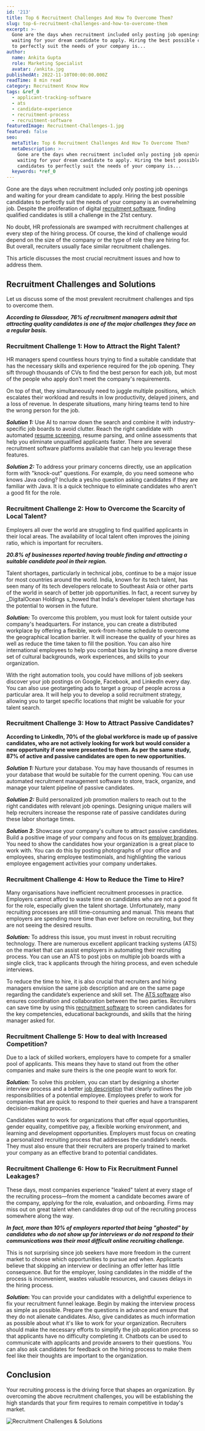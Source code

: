 ```yaml
---
id: '213'
title: Top 6 Recruitment Challenges And How To Overcome Them?
slug: top-6-recruitment-challenges-and-how-to-overcome-them
excerpt: >-
  Gone are the days when recruitment included only posting job openings and
  waiting for your dream candidate to apply. Hiring the best possible candidates
  to perfectly suit the needs of your company is...
author:
  name: Ankita Gupta
  role: Marketing Specialist
  avatar: /ankita.jpg
publishedAt: 2022-11-10T00:00:00.000Z
readTime: 8 min read
category: Recruitment Know How
tags: &ref_0
  - applicant-tracking-software
  - ats
  - candidate-experience
  - recruitment-process
  - recruitment-software
featuredImage: Recruitment-Challenges-1.jpg
featured: false
seo:
  metaTitle: Top 6 Recruitment Challenges And How To Overcome Them?
  metaDescription: >-
    Gone are the days when recruitment included only posting job openings and
    waiting for your dream candidate to apply. Hiring the best possible
    candidates to perfectly suit the needs of your company is...
  keywords: *ref_0
---
```


Gone are the days when recruitment included only posting job openings and waiting for your dream candidate to apply. Hiring the best possible candidates to perfectly suit the needs of your company is an overwhelming job. Despite the proliferation of digital [recruitment software](https://www.thetalentpool.ai/blogs/top-10-recruitment-software-india), finding qualified candidates is still a challenge in the 21st century.

<!--more-->

No doubt, HR professionals are swamped with recruitment challenges at every step of the hiring process. Of course, the kind of challenge would depend on the size of the company or the type of role they are hiring for. But overall, recruiters usually face similar recruitment challenges.

This article discusses the most crucial recruitment issues and how to address them.

## **Recruitment Challenges and Solutions**

Let us discuss some of the most prevalent recruitment challenges and tips to overcome them.

**_According to Glassdoor, 76% of recruitment managers admit that attracting quality candidates is one of the major challenges they face on a regular basis._**

### **Recruitment Challenge 1: How to Attract the Right Talent?**

HR managers spend countless hours trying to find a suitable candidate that has the necessary skills and experience required for the job opening. They sift through thousands of CVs to find the best person for each job, but most of the people who apply don't meet the company's requirements.

On top of that, they simultaneously need to juggle multiple positions, which escalates their workload and results in low productivity, delayed joiners, and a loss of revenue. In desperate situations, many hiring teams tend to hire the wrong person for the job.

**_Solution 1:_** Use AI to narrow down the search and combine it with industry-specific job boards to avoid clutter. Reach the right candidate with automated [resume screening](https://www.thetalentpool.ai/blogs/top-10-pre-screening-interview-questions), resume parsing, and online assessments that help you eliminate unqualified applicants faster. There are several recruitment software platforms available that can help you leverage these features.

**_Solution 2:_** To address your primary concerns directly, use an application form with "knock-out" questions. For example, do you need someone who knows Java coding? Include a yes/no question asking candidates if they are familiar with Java. It is a quick technique to eliminate candidates who aren't a good fit for the role.

### **Recruitment** **Challenge 2: How to Overcome the Scarcity of Local Talent?**

Employers all over the world are struggling to find qualified applicants in their local areas. The availability of local talent often improves the joining ratio, which is important for recruiters.

**_20.8% of businesses reported having trouble finding and attracting a suitable candidate pool in their region._**

Talent shortages, particularly in technical jobs, continue to be a major issue for most countries around the world. India, known for its tech talent, has seen many of its tech developers relocate to Southeast Asia or other parts of the world in search of better job opportunities. In fact, a recent survey by _DigitalOcean Holdings s_howed that India's developer talent shortage has the potential to worsen in the future.

**_Solution:_** To overcome this problem, you must look for talent outside your company's headquarters. For instance, you can create a distributed workplace by offering a flexible, work-from-home schedule to overcome the geographical location barrier. It will increase the quality of your hires as well as reduce the time taken to fill the position. You can also hire international employees to help you combat bias by bringing a more diverse set of cultural backgrounds, work experiences, and skills to your organization.

With the right automation tools, you could have millions of job seekers discover your job postings on Google, Facebook, and LinkedIn every day. You can also use geotargeting ads to target a group of people across a particular area. It will help you to develop a solid recruitment strategy, allowing you to target specific locations that might be valuable for your talent search. 

### **Recruitment** **Challenge 3: How to Attract Passive Candidates?**

**According to LinkedIn, 70% of the global workforce is made up of passive candidates, who are not actively looking for work but would consider a new opportunity if one were presented to them. As per the same study, 87% of active and passive candidates are open to new opportunities.**

**_Solution 1:_** Nurture your database. You may have thousands of resumes in your database that would be suitable for the current opening. You can use automated recruitment management software to store, track, organize, and manage your talent pipeline of passive candidates.

**_Solution 2:_** Build personalized job promotion mailers to reach out to the right candidates with relevant job openings. Designing unique mailers will help recruiters increase the response rate of passive candidates during these labor shortage times.

**_Solution 3_**: Showcase your company's culture to attract passive candidates. Build a positive image of your company and focus on its [employer branding](https://www.thetalentpool.ai/blogs/7-ways-boost-your-employer-brand). You need to show the candidates how your organization is a great place to work with. You can do this by posting photographs of your office and employees, sharing employee testimonials, and highlighting the various employee engagement activities your company undertakes.

### **Recruitment** **Challenge 4: How to Reduce the Time to Hire?**

Many organisations have inefficient recruitment processes in practice. Employers cannot afford to waste time on candidates who are not a good fit for the role, especially given the talent shortage. Unfortunately, many recruiting processes are still time-consuming and manual. This means that employers are spending more time than ever before on recruiting, but they are not seeing the desired results.

**_Solution:_** To address this issue, you must invest in robust recruiting technology. There are numerous excellent applicant tracking systems (ATS) on the market that can assist employers in automating their recruiting process. You can use an ATS to post jobs on multiple job boards with a single click, trac k applicants through the hiring process, and even schedule interviews.

To reduce the time to hire, it is also crucial that recruiters and hiring managers envision the same job description and are on the same page regarding the candidate’s experience and skill set. The [ATS software](https://www.thetalentpool.ai/blogs/how-to-smoothly-implement-an-ats) also ensures coordination and collaboration between the two parties. Recruiters can save time by using this [recruitment software](https://www.thetalentpool.ai/recruitment-management-software-benefits) to screen candidates for the key competencies, educational backgrounds, and skills that the hiring manager asked for.

### **Recruitment** **Challenge 5: How to deal with Increased Competition?**

Due to a lack of skilled workers, employers have to compete for a smaller pool of applicants. This means they have to stand out from the other companies and make sure theirs is the one people want to work for.

**_Solution:_** To solve this problem, you can start by designing a shorter interview process and a better [job description](https://www.thetalentpool.ai/blogs/why-job-description-important-in-recruitment-these-days) that clearly outlines the job responsibilities of a potential employee. Employees prefer to work for companies that are quick to respond to their queries and have a transparent decision-making process.

Candidates want to work for organizations that offer equal opportunities, gender equality, competitive pay, a flexible working environment, and learning and development opportunities. Employers must focus on creating a personalized recruiting process that addresses the candidate’s needs. They must also ensure that their recruiters are properly trained to market your company as an effective brand to potential candidates.

### **Recruitment** **Challenge 6: How to Fix Recruitment Funnel Leakages?**

These days, most companies experience "leaked" talent at every stage of the recruiting process—from the moment a candidate becomes aware of the company, applying for the role, evaluation, and onboarding. Firms may miss out on great talent when candidates drop out of the recruiting process somewhere along the way.

_**In fact, more than 10% of employers reported that being "ghosted" by candidates who do not show up for interviews or do not respond to their communications was their most difficult online recruiting challenge.**_

This is not surprising since job seekers have more freedom in the current market to choose which opportunities to pursue and when. Applicants believe that skipping an interview or declining an offer letter has little consequence. But for the employer, losing candidates in the middle of the process is inconvenient, wastes valuable resources, and causes delays in the hiring process.

**_Solution_:** You can provide your candidates with a delightful experience to fix your recruitment funnel leakage. Begin by making the interview process as simple as possible. Prepare the questions in advance and ensure that they do not alienate candidates. Also, give candidates as much information as possible about what it's like to work for your organization. Recruiters should make the necessary efforts to simplify the job application process so that applicants have no difficulty completing it. Chatbots can be used to communicate with applicants and provide answers to their questions. You can also ask candidates for feedback on the hiring process to make them feel like their thoughts are important to the organization.

## **Conclusion**

Your recruiting process is the driving force that shapes an organization. By overcoming the above recruitment challenges, you will be establishing the high standards that your firm requires to remain competitive in today's market.

![Recruitment Challenges & Solutions](images/Recruitment-Challenges-1-410x1024.jpg)
